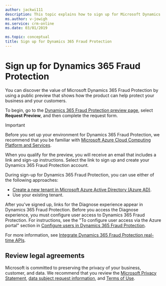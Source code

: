 ```yaml
---
author: jackwi111
description: This topic explains how to sign up for Microsoft Dynamics 365 Fraud Protection.
ms.author: v-jowigh
ms.service: crm-online
ms.date: 03/01/2019

ms.topic: conceptual
title: Sign up for Dynamics 365 Fraud Protection
---
```


# Sign up for Dynamics 365 Fraud Protection

You can discover the value of Microsoft Dynamics 365 Fraud Protection by using a public preview that shows how the product can help protect your business and your customers.

To begin, go to the [Dynamics 365 Fraud Protection preview page](https://go.microsoft.com/fwlink/?linkid=2085136), select **Request Preview**, and then complete the request form.

> [!IMPORTANT]
> Before you set up your environment for Dynamics 365 Fraud Protection, we recommend that you be familiar with [Microsoft Azure Cloud Computing Platform and Services](https://azure.microsoft.com/).

When you qualify for the preview, you will receive an email that includes a link and sign-up instructions. Select the link to sign up and create your Dynamics 365 Fraud Protection account.

During sign-up for Dynamics 365 Fraud Protection, you can use either of the following approaches:

- [Create a new tenant in Microsoft Azure Active Directory (Azure AD)](https://docs.microsoft.com/azure/active-directory/fundamentals/active-directory-access-create-new-tenant).
- Use your existing tenant.

After you've signed up, links for the Diagnose experience appear in Dynamics 365 Fraud Protection. Before you access the Diagnose experience, you must configure user access to Dynamics 365 Fraud Protection. For instructions, see the "To configure user access via the Azure portal" section in [Configure users in Dynamics 365 Fraud Protection](configure-user-access.md).

For more information, see [Integrate Dynamics 365 Fraud Protection real-time APIs](integrate-real-time-api.md).

## Review legal agreements

Microsoft is committed to preserving the privacy of your business, customer, and data. We recommend that you review the [Microsoft Privacy Statement](https://privacy.microsoft.com/privacystatement), [data subject request information](https://www.microsoft.com/trustcenter/privacy/gdpr/gdpr-overview), and [Terms of Use](https://www.microsoft.com/en-us/legal/intellectualproperty/copyright/default.aspx).
